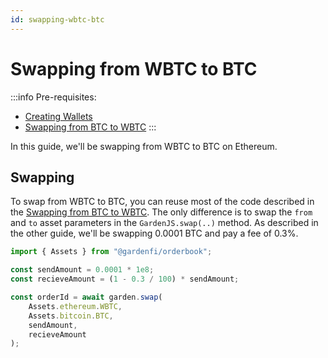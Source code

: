 ```yaml
---
id: swapping-wbtc-btc
---
```


# Swapping from WBTC to BTC
:::info
Pre-requisites:
- [Creating Wallets](./CreatingWallets.md)
- [Swapping from BTC to WBTC](./SwappingBtcWbtc.md)
:::

In this guide, we'll be swapping from WBTC to BTC on Ethereum.
## Swapping
To swap from WBTC to BTC, you can reuse most of the code described in the [Swapping from BTC to WBTC](./SwappingBtcWbtc.md). The only difference is to swap the `from` and `to` asset parameters in the `GardenJS.swap(..)` method. As described in the other guide, we'll be swapping 0.0001 BTC and pay a fee of 0.3%.

```ts
import { Assets } from "@gardenfi/orderbook";

const sendAmount = 0.0001 * 1e8;
const recieveAmount = (1 - 0.3 / 100) * sendAmount;

const orderId = await garden.swap(
    Assets.ethereum.WBTC,
    Assets.bitcoin.BTC,
    sendAmount,
    recieveAmount
);
```